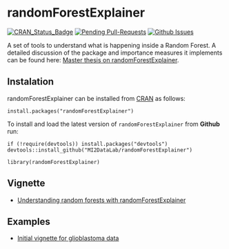 # randomForestExplainer

[![CRAN_Status_Badge](http://www.r-pkg.org/badges/version/randomForestExplainer)](https://cran.r-project.org/package=factorMerger)
[![Pending Pull-Requests](http://githubbadges.herokuapp.com/MI2DataLab/randomForestExplainer/pulls.svg)](https://github.com/MI2DataLab/randomForestExplainer/pulls)
[![Github Issues](http://githubbadges.herokuapp.com/MI2DataLab/randomForestExplainer/issues.svg)](https://github.com/MI2DataLab/randomForestExplainer/issues)

A set of tools to understand what is happening inside a Random Forest. A detailed discussion of the package and importance measures it implements can be found here: [Master thesis on randomForestExplainer](https://rawgit.com/geneticsMiNIng/BlackBoxOpener/master/randomForestExplainer_Master_thesis.pdf).

## Instalation

randomForestExplainer can be installed from [CRAN](https://cran.r-project.org/package=randomForestExplainer) as follows:

```{r}
install.packages("randomForestExplainer")
```

To install and load the latest version of `randomForestExplainer` from **Github** run:

```{r}
if (!require(devtools)) install.packages("devtools")
devtools::install_github("MI2DataLab/randomForestExplainer")

library(randomForestExplainer)
```

## Vignette

* [Understanding random forests with randomForestExplainer](https://rawgit.com/MI2DataLab/randomForestExplainer/master/inst/doc/randomForestExplainer.html)

## Examples

* [Initial vignette for glioblastoma data](https://rawgit.com/geneticsMiNIng/BlackBoxOpener/master/randomForestExplainer/inst/doc/randomForestExplainer.html)
